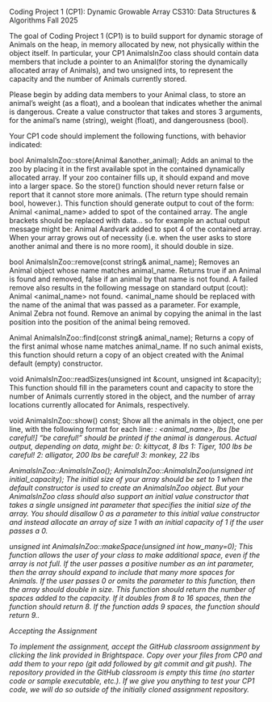 Coding Project 1 (CP1):
Dynamic Growable Array
CS310: Data Structures & Algorithms
Fall 2025

The goal of Coding Project 1 (CP1) is to build support for dynamic storage of Animals on the heap, in memory allocated by new,  not physically within the object itself. In particular, your CP1 AnimalsInZoo class should contain data members that include a pointer to an Animal(for storing the dynamically allocated array of Animals), and two unsigned ints, to represent the capacity and the number of Animals currently stored.

Please begin by adding data members to your Animal class, to store an animal’s weight (as a float), and a boolean that indicates whether the animal is dangerous. Create a value constructor that takes and stores 3 arguments, for the animal’s name (string), weight (float), and dangerousness (bool).

Your CP1 code should implement the following functions, with behavior indicated: 

bool AnimalsInZoo::store(Animal &another_animal);
Adds an animal to the zoo by placing it in the first available spot in the contained dynamically allocated array. If your zoo container fills up, it should expand and move into a larger space. So the store() function should never return false or report that it cannot store more animals. (The return type should remain bool, however.). This function should generate output to cout of the form:
Animal <animal_name> added to spot <N> of the contained array.
The angle brackets should be replaced with data… so for example an actual output message might be:
Animal Aardvark added to spot 4 of the contained array.
When your array grows out of necessity (i.e. when the user asks to store another animal and there is no more room), it should double in size.

bool AnimalsInZoo::remove(const string& animal_name);
Removes an Animal object whose name matches animal_name. Returns true if an Animal is found and removed, false if an animal by that name is not found. A failed remove also results in the following message on standard output (cout):
Animal <animal_name> not found.
<animal_name should be replaced with the name of the animal that was passed as a parameter. For example, 
Animal Zebra not found.
Remove an animal by copying the animal in the last position into the position of the animal being removed.

Animal AnimalsInZoo::find(const string& animal_name);
Returns a copy of the first animal whose name matches animal_name. If no such animal exists, this function should return a copy of an object created with the Animal default (empty) constructor.

void AnimalsInZoo::readSizes(unsigned int &count, unsigned int &capacity);
This function should fill in the parameters count and capacity to store the number of Animals currently stored in the object, and the number of array locations currently allocated for Animals, respectively. 

void AnimalsInZoo::show() const; 
Show all the animals in the object, one per line, with the following format for each line:
<i>: <animal_name>, <pounds> lbs [be careful!]
“be careful!” should be printed if the animal is dangerous.
Actual output, depending on data, might be:
0: kittycat, 8 lbs
1: Tiger, 100 lbs be careful!
2: alligator, 200 lbs be careful!
3: monkey, 22 lbs

AnimalsInZoo::AnimalsInZoo();
AnimalsInZoo::AnimalsInZoo(unsigned int initial_capacity);
The initial size of your array should be set to 1 when the default constructor is used to create an AnimalsInZoo object. But your AnimalsInZoo class should also support an initial value constructor that takes a single unsigned int parameter that specifies the initial size of the array. You should disallow 0 as a parameter to this initial value constructor and instead allocate an array of size 1 with an initial capacity of 1 if the user passes a 0.

unsigned int AnimalsInZoo::makeSpace(unsigned int how_many=0);
This function allows the user of your class to make additional space, even if the array is not full. If the user passes a positive number as an int parameter, then the array should expand to include that many more spaces for Animals. If the user passes 0 or omits the parameter to this function, then the array should double in size. This function should return the number of spaces added to the capacity. If it doubles from 8 to 16 spaces, then the function should return 8. If the function adds 9 spaces, the function should return 9..

Accepting the Assignment

To implement the assignment, accept the GitHub classroom assignment by clicking the link provided in Brightspace. Copy over your files from CP0 and add them to your repo (git add followed by git commit and git push). The repository provided in the GitHub classroom is empty this time (no starter code or sample executable, etc.). If we give you anything to test your CP1 code, we will do so outside of the initially cloned assignment repository.
